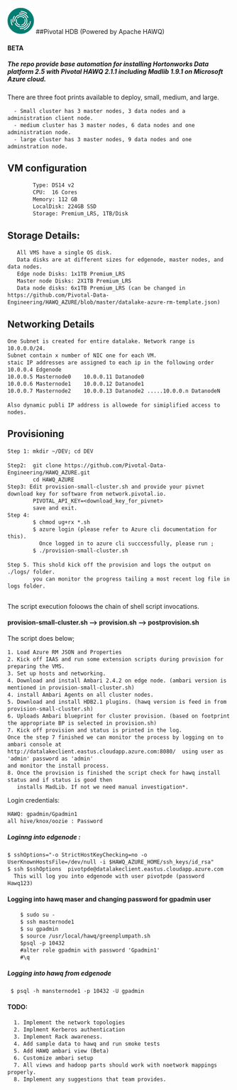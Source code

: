 ![alt text](https://github.com/Pivotal-Data-Engineering/HAWQ_AZURE/blob/master/HDB-icon.png "Logo") 
##Pivotal HDB (Powered by Apache HAWQ) 
#### **BETA**
##### The repo provide base automation for installing Hortonworks Data platform 2.5 with Pivotal HAWQ 2.1.1 including Madlib 1.9.1 on Microsoft Azure cloud.

There are three foot prints available to deploy, small, medium, and large. 

```
  - Small cluster has 3 master nodes, 3 data nodes and a administration client node.
  - medium cluster has 3 master nodes, 6 data nodes and one administration node.
  - large cluster has 3 master nodes, 9 data nodes and one adminstration node.
```
## VM configuration
```
        Type: DS14 v2
        CPU:  16 Cores
        Memory: 112 GB
        LocalDisk: 224GB SSD
        Storage: Premium_LRS, 1TB/Disk
```    

## Storage Details:
```
   All VMS have a single OS disk.
   Data disks are at different sizes for edgenode, master nodes, and data nodes.
   Edge node Disks: 1x1TB Premium_LRS
   Master node Disks: 2X1TB Premium_LRS
   Data node disks: 6x1TB Premium_LRS (can be changed in https://github.com/Pivotal-Data-Engineering/HAWQ_AZURE/blob/master/datalake-azure-rm-template.json)
```   
## Networking Details   
```
One Subnet is created for entire datalake. Network range is 10.0.0.0/24.
Subnet contain x number of NIC one for each VM.
staic IP addresses are assigned to each ip in the following order
10.0.0.4 Edgenode
10.0.0.5 Masternode0    10.0.0.11 Datanode0
10.0.0.6 Masternode1    10.0.0.12 Datanode1
10.0.0.7 Masternode2    10.0.0.13 Datanode2 .....10.0.0.n DatanodeN

Also dynamic publi IP address is allowede for simiplified access to nodes. 
```
## Provisioning
```
Step 1: mkdir ~/DEV; cd DEV

Step2:  git clone https://github.com/Pivotal-Data-Engineering/HAWQ_AZURE.git
        cd HAWQ_AZURE
Step3: Edit provision-small-cluster.sh and provide your pivnet download key for software from network.pivotal.io.
        PIVOTAL_API_KEY=<download_key_for_pivnet> 
        save and exit.
Step 4: 
        $ chmod ug+rx *.sh
        $ azure login (please refer to Azure cli documentation for this).
          Once logged in to azure cli succcessfully, please run ;
        $ ./provision-small-cluster.sh
        
Step 5. This shold kick off the provision and logs the output on ./logs/ folder.
        you can monitor the progress tailing a most recent log file in logs folder.
        
```        
The script execution foloows the chain of shell script invocations.
#### provision-small-cluster.sh --> provision.sh --> postprovision.sh

The script does below;
```
1. Load Azure RM JSON and Properties
2. Kick off IAAS and run some extension scripts during provision for preparing the VMS.
3. Set up hosts and networking.
4. Download and install Ambari 2.4.2 on edge node. (ambari version is mentioned in provision-small-cluster.sh)
4. install Ambari Agents on all cluster nodes.
5. Download and install HDB2.1 plugins. (hawq version is feed in from provision-small-cluster.sh)
6. Uploads Ambari blueprint for cluster provision. (based on footprint the appropriate BP is selected in provision.sh)
7. Kick off provision and status is printed in the log.
Once the step 7 finished we can monitor the process by logging on to ambari console at 
http://datalakeclient.eastus.cloudapp.azure.com:8080/  using user as 'admin' password as 'admin'
and monitor the install process.
8. Once the provision is finished the script check for hawq install status and if status is good then 
   installs MadLib. If not we need manual investigation*.
```

Login credentials:
```
HAWQ: gpadmin/Gpadmin1
all hive/knox/oozie : Password
```
##### Loginng into edgenode :
```
$ sshOptions="-o StrictHostKeyChecking=no -o UserKnownHostsFile=/dev/null -i $HAWQ_AZURE_HOME/ssh_keys/id_rsa"
$ ssh $sshOptions  pivotpde@datalakeclient.eastus.cloudapp.azure.com
  This will log you into edgenode with user pivotpde (password Hawq123)
```  
#### Logging into hawq maser and changing password for gpadmin user
```
    $ sudo su -
    $ ssh masternode1
    $ su gpadmin
    $ source /usr/local/hawq/greenplumpath.sh
    $psql -p 10432
    #alter role gpadmin with password 'Gpadmin1'
    #\q
```    
##### Logging into hawq from edgenode
```
 $ psql -h mansternode1 -p 10432 -U gpadmin  
```

#### TODO:
```
  1. Implement the network topologies
  2. Implment Kerberos authentication
  3. Implement Rack awareness.
  4. Add sample data to hawq and run smoke tests
  5. Add HAWQ ambari view (Beta)
  6. Customize ambari setup
  7. All views and hadoop parts should work with noetwork mappings properly.
  8. Implement any suggestions that team provides.
  
